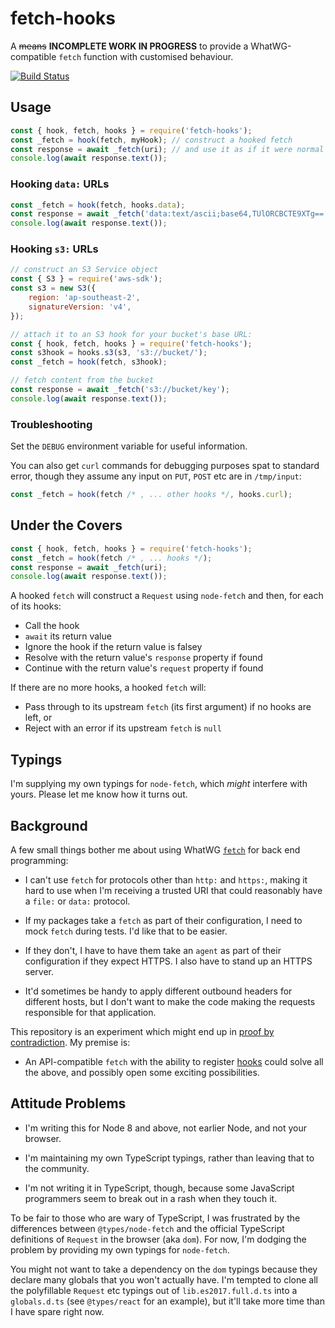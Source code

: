 # fetch-hooks

A ~~means~~ **INCOMPLETE WORK IN PROGRESS** to provide a WhatWG-compatible `fetch` function with customised behaviour.

[![Build Status](https://travis-ci.org/garthk/fetch-hooks.svg?branch=master)](https://travis-ci.org/garthk/fetch-hooks)

## Usage

```js
const { hook, fetch, hooks } = require('fetch-hooks');
const _fetch = hook(fetch, myHook); // construct a hooked fetch
const response = await _fetch(uri); // and use it as if it were normal
console.log(await response.text());
```

### Hooking `data:` URLs

```js
const _fetch = hook(fetch, hooks.data);
const response = await _fetch('data:text/ascii;base64,TUlORCBCTE9XTg==');
console.log(await response.text());
```

### Hooking `s3:` URLs

```js
// construct an S3 Service object
const { S3 } = require('aws-sdk');
const s3 = new S3({
    region: 'ap-southeast-2',
    signatureVersion: 'v4',
});

// attach it to an S3 hook for your bucket's base URL:
const { hook, fetch, hooks } = require('fetch-hooks');
const s3hook = hooks.s3(s3, 's3://bucket/');
const _fetch = hook(fetch, s3hook);

// fetch content from the bucket
const response = await _fetch('s3://bucket/key');
console.log(await response.text());
```

### Troubleshooting

Set the `DEBUG` environment variable for useful information.

You can also get `curl` commands for debugging purposes spat to standard error, though they assume any input on `PUT`, `POST` etc are in `/tmp/input`:

```js
const _fetch = hook(fetch /* , ... other hooks */, hooks.curl);
```

## Under the Covers

```js
const { hook, fetch, hooks } = require('fetch-hooks');
const _fetch = hook(fetch /* , ... hooks */);
const response = await _fetch(uri);
console.log(await response.text());
```

A hooked `fetch` will construct a `Request` using `node-fetch` and then, for each of its hooks:

* Call the hook
* `await` its return value
* Ignore the hook if the return value is falsey
* Resolve with the return value's `response` property if found
* Continue with the return value's `request` property if found

If there are no more hooks, a hooked `fetch` will:

* Pass through to its upstream `fetch` (its first argument) if no hooks are left, or
* Reject with an error if its upstream `fetch` is `null`

## Typings

I'm supplying my own typings for `node-fetch`, which _might_ interfere with yours. Please let me know how it turns out.

## Background

A few small things bother me about using WhatWG [`fetch`][WHATWGF] for back end programming:

* I can't use `fetch` for protocols other than `http:` and `https:`, making it hard to use when I'm receiving a trusted URI that could reasonably have a `file:` or `data:` protocol.

* If my packages take a `fetch` as part of their configuration, I need to mock `fetch` during tests. I'd like that to be easier.

* If they don't, I have to have them take an `agent` as part of their configuration if they expect HTTPS. I also have to stand up an HTTPS server.

* It'd sometimes be handy to apply different outbound headers for different hosts, but I don't want to make the code making the requests responsible for that application.

This repository is an experiment which might end up in [proof by contradiction][WPBC]. My premise is:

* An API-compatible `fetch` with the ability to register [hooks][WH] could solve all the above, and possibly open some exciting possibilities.

[WHATWGF]: https://github.github.io/fetch/
[WPBC]: https://en.wikipedia.org/wiki/Proof_by_contradiction
[WH]: https://en.wikipedia.org/wiki/Hooking

## Attitude Problems

* I'm writing this for Node 8 and above, not earlier Node, and not your browser.

* I'm maintaining my own TypeScript typings, rather than leaving that to the community.

* I'm not writing it in TypeScript, though, because some JavaScript programmers seem to break out in a rash when they touch it.

To be fair to those who are wary of TypeScript, I was frustrated by the differences between `@types/node-fetch` and the official TypeScript definitions of `Request` in the browser (aka `dom`). For now, I'm dodging the problem by providing my own typings for `node-fetch`.

You might not want to take a dependency on the `dom` typings because they declare many globals that you won't actually have. I'm tempted to clone all the polyfillable `Request` etc typings out of `lib.es2017.full.d.ts` into a `globals.d.ts` (see `@types/react` for an example), but it'll take more time than I have spare right now.
